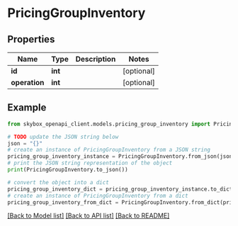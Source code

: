 # PricingGroupInventory


## Properties

Name | Type | Description | Notes
------------ | ------------- | ------------- | -------------
**id** | **int** |  | [optional] 
**operation** | **int** |  | [optional] 

## Example

```python
from skybox_openapi_client.models.pricing_group_inventory import PricingGroupInventory

# TODO update the JSON string below
json = "{}"
# create an instance of PricingGroupInventory from a JSON string
pricing_group_inventory_instance = PricingGroupInventory.from_json(json)
# print the JSON string representation of the object
print(PricingGroupInventory.to_json())

# convert the object into a dict
pricing_group_inventory_dict = pricing_group_inventory_instance.to_dict()
# create an instance of PricingGroupInventory from a dict
pricing_group_inventory_from_dict = PricingGroupInventory.from_dict(pricing_group_inventory_dict)
```
[[Back to Model list]](../README.md#documentation-for-models) [[Back to API list]](../README.md#documentation-for-api-endpoints) [[Back to README]](../README.md)



